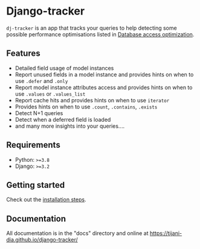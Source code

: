 # Django-tracker

`dj-tracker` is an app that tracks your queries to help detecting some possible performance optimisations listed in [Database access optimization](https://docs.djangoproject.com/en/dev/topics/db/optimization/).

## Features

-   Detailed field usage of model instances
-   Report unused fields in a model instance and provides hints on when to use `.defer` and `.only`
-   Report model instance attributes access and provides hints on when to use `.values` or `.values_list`
-   Report cache hits and provides hints on when to use `iterator`
-   Provides hints on when to use `.count`, `.contains`, `.exists`
-   Detect N+1 queries
-   Detect when a deferred field is loaded
-   and many more insights into your queries....

## Requirements

-   Python: `>=3.8`
-   Django: `>=3.2`

## Getting started

Check out the [installation steps](https://tijani-dia.github.io/django-tracker/installation/).

## Documentation

All documentation is in the "docs" directory and online at https://tijani-dia.github.io/django-tracker/
